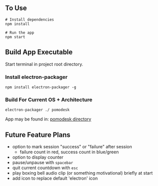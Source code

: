 ## To Use
```
# Install dependencies
npm install

# Run the app
npm start
```

## Build App Executable
Start terminal in project root directory.
### Install electron-packager
`npm install electron-packager -g`
### Build For Current OS + Architecture
`electron-packager ./ pomodesk`

App may be found in: [pomodesk directory](./pomodesk-darwin-x64)

## Future Feature Plans
- option to mark session "success" or "failure" after session
    - failure count in red, success count in blue/green 
- option to display counter
- pause/unpause with `spacebar`
- quit current countdown with `esc`
- play boxing bell audio clip (or something motivational) briefly at start
- add icon to replace default 'electron' icon